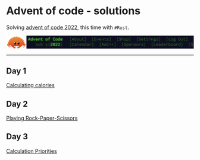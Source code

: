 # Advent of code - solutions

Solving [advent of code 2022](https://adventofcode.com/2022), this time with `#Rust`. 

![ACO 2022](./aoc-2022-logo.png "Advent of code 2022")

--- 

## Day 1

[Calculating calories](src/one.rs)

## Day 2
[Playing Rock-Paper-Scissors](src/two.rs)

## Day 3
[Calculation Priorities](src/three.rs)
